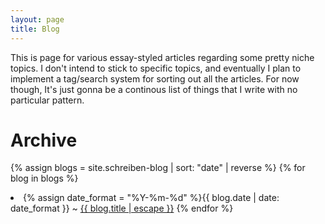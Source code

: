```yaml
---
layout: page
title: Blog
---
```

This is page for various essay-styled articles regarding some pretty niche topics. I don't intend to stick to specific topics, and eventually I plan to implement a tag/search system for sorting out all the articles. For now though, It's just gonna be a continous list of things that I write with no particular pattern.

# Archive
{% assign blogs = site.schreiben-blog | sort: "date" | reverse %}
{% for blog in blogs %}
<li>{% assign date_format = "%Y-%m-%d" %}{{ blog.date | date: date_format }} ~ <a href="{{ blog.url | relative_url }}">{{ blog.title | escape }}</a>
{% endfor %}